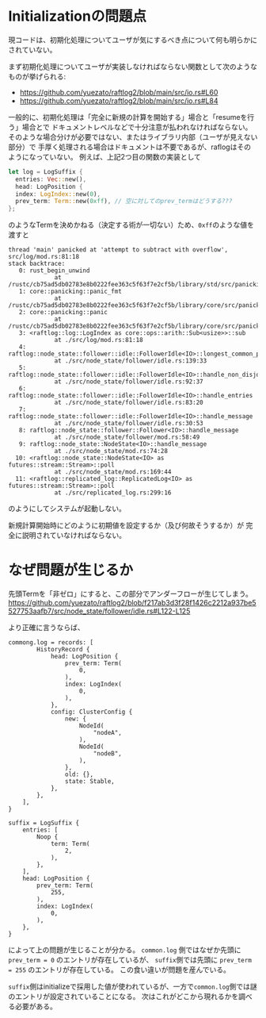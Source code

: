 # Initializationの問題点

現コードは、初期化処理についてユーザが気にするべき点について何も明らかにされていない。

まず初期化処理についてユーザが実装しなければならない関数として次のようなものが挙げられる:
* https://github.com/yuezato/raftlog2/blob/main/src/io.rs#L60
* https://github.com/yuezato/raftlog2/blob/main/src/io.rs#L84

一般的に、初期化処理は「完全に新規の計算を開始する」場合と「resumeを行う」場合とで
ドキュメントレベルなどで十分注意が払われなければならない。
そのような場合分けが必要ではない、またはライブラリ内部（ユーザが見えない部分）で
手厚く処理される場合はドキュメントは不要であるが、raflogはそのようになっていない。
例えば、上記2つ目の関数の実装として

```rust
let log = LogSuffix {
  entries: Vec::new(),
  head: LogPosition {
  index: LogIndex::new(0),
  prev_term: Term::new(0xff), // 空に対してのprev_termはどうする???
};
```

のようなTermを決めかねる（決定する術が一切ない）ため、`0xff`のような値を渡すと

```
thread 'main' panicked at 'attempt to subtract with overflow', src/log/mod.rs:81:18
stack backtrace:
   0: rust_begin_unwind
             at /rustc/cb75ad5db02783e8b0222fee363c5f63f7e2cf5b/library/std/src/panicking.rs:493:5
   1: core::panicking::panic_fmt
             at /rustc/cb75ad5db02783e8b0222fee363c5f63f7e2cf5b/library/core/src/panicking.rs:92:14
   2: core::panicking::panic
             at /rustc/cb75ad5db02783e8b0222fee363c5f63f7e2cf5b/library/core/src/panicking.rs:50:5
   3: <raftlog::log::LogIndex as core::ops::arith::Sub<usize>>::sub
             at ./src/log/mod.rs:81:18
   4: raftlog::node_state::follower::idle::FollowerIdle<IO>::longest_common_prefix
             at ./src/node_state/follower/idle.rs:139:33
   5: raftlog::node_state::follower::idle::FollowerIdle<IO>::handle_non_disjoint_entries
             at ./src/node_state/follower/idle.rs:92:37
   6: raftlog::node_state::follower::idle::FollowerIdle<IO>::handle_entries
             at ./src/node_state/follower/idle.rs:83:20
   7: raftlog::node_state::follower::idle::FollowerIdle<IO>::handle_message
             at ./src/node_state/follower/idle.rs:30:53
   8: raftlog::node_state::follower::Follower<IO>::handle_message
             at ./src/node_state/follower/mod.rs:58:49
   9: raftlog::node_state::NodeState<IO>::handle_message
             at ./src/node_state/mod.rs:74:28
  10: <raftlog::node_state::NodeState<IO> as futures::stream::Stream>::poll
             at ./src/node_state/mod.rs:169:44
  11: <raftlog::replicated_log::ReplicatedLog<IO> as futures::stream::Stream>::poll
             at ./src/replicated_log.rs:299:16
```

のようにしてシステムが起動しない。

新規計算開始時にどのように初期値を設定するか（及び何故そうするか）が
完全に説明されていなければならない。

# なぜ問題が生じるか
先頭Termを「非ゼロ」にすると、この部分でアンダーフローが生じてしまう。
https://github.com/yuezato/raftlog2/blob/f217ab3d3f28f1426c2212a937be5527753aafb7/src/node_state/follower/idle.rs#L122-L125

より正確に言うならば、
```
commong.log = records: [
        HistoryRecord {
            head: LogPosition {
                prev_term: Term(
                    0,
                ),
                index: LogIndex(
                    0,
                ),
            },
            config: ClusterConfig {
                new: {
                    NodeId(
                        "nodeA",
                    ),
                    NodeId(
                        "nodeB",
                    ),
                },
                old: {},
                state: Stable,
            },
        },
    ],
}

suffix = LogSuffix {
    entries: [
        Noop {
            term: Term(
                2,
            ),
        },
    ],
    head: LogPosition {
        prev_term: Term(
            255,
        ),
        index: LogIndex(
            0,
        ),
    },
}
```

によって上の問題が生じることが分かる。 `common.log` 側ではなぜか先頭に `prev_term = 0` のエントリが存在しているが、
`suffix`側では先頭に `prev_term = 255` のエントリが存在している。
この食い違いが問題を産んでいる。

`suffix`側はinitializeで採用した値が使われているが、一方で`common.log`側では謎のエントリが設定されていることになる。
次はこれがどこから現れるかを調べる必要がある。
